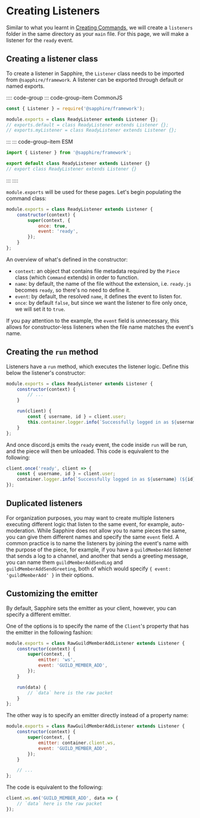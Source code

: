 # Creating Listeners

Similar to what you learnt in [Creating Commands](./creating-commands), we will create a `listeners` folder in the same directory as your `main` file. For this page, we will make a listener for the `ready` event.

## Creating a listener class

To create a listener in Sapphire, the `Listener` class needs to be imported from `@sapphire/framework`. A listener can be exported through default or named exports.

:::: code-group
::: code-group-item CommonJS
```js
const { Listener } = require('@sapphire/framework');

module.exports = class ReadyListener extends Listener {};
// exports.default = class ReadyListener extends Listener {};
// exports.myListener = class ReadyListener extends Listener {};
```
:::
::: code-group-item ESM
```js
import { Listener } from '@sapphire/framework';

export default class ReadyListener extends Listener {}
// export class ReadyListener extends Listener {}
```
:::
::::

`module.exports` will be used for these pages. Let's begin populating the command class:

```js
module.exports = class ReadyListener extends Listener {
	constructor(context) {
		super(context, {
			once: true,
			event: 'ready',
		});
	}
};
```

An overview of what's defined in the constructor:

- `context`: an object that contains file metadata required by the `Piece` class (which `Command` extends) in order to function.
- `name`: by default, the name of the file without the extension, i.e. `ready.js` becomes `ready`, so there's no need to define it.
- `event`: by default, the resolved `name`, it defines the event to listen for.
- `once`: by default `false`, but since we want the listener to fire only once, we will set it to `true`.

If you pay attention to the example, the `event` field is unnecessary, this allows for constructor-less listeners when the file name matches the event's name.

## Creating the `run` method

Listeners have a `run` method, which executes the listener logic. Define this below the listener's constructor:

<!-- eslint-disable constructor-super -->

```js {7-8}
module.exports = class ReadyListener extends Listener {
	constructor(context) {
		// ...
	}

	run(client) {
		const { username, id } = client.user;
		this.container.logger.info(`Successfully logged in as ${username} (${id})`);
	}
};
```

<!-- eslint-enable constructor-super -->

And once discord.js emits the `ready` event, the code inside `run` will be run, and the piece will then be unloaded. This code is equivalent to the following:

```js
client.once('ready', client => {
	const { username, id } = client.user;
	container.logger.info(`Successfully logged in as ${username} (${id})`);
});
```

## Duplicated listeners

For organization purposes, you may want to create multiple listeners executing different logic that listen to the same event, for example, auto-moderation. While Sapphire does not allow you to name pieces the same, you can give them different names and specify the same `event` field. A common practice is to name the listeners by joining the event's name with the purpose of the piece, for example, if you have a `guildMemberAdd` listener that sends a log to a channel, and another that sends a greeting message, you can name them `guildMemberAddSendLog` and `guildMemberAddSendGreeting`, both of which would specify `{ event: 'guildMemberAdd' }` in their options.

## Customizing the emitter

By default, Sapphire sets the emitter as your client, however, you can specify a different emitter.

One of the options is to specify the name of the `Client`'s property that has the emitter in the following fashion:

```js {4}
module.exports = class RawGuildMemberAddListener extends Listener {
	constructor(context) {
		super(context, {
			emitter: 'ws',
			event: 'GUILD_MEMBER_ADD',
		});
	}

	run(data) {
		// `data` here is the raw packet
	}
};
```

The other way is to specify an emitter directly instead of a property name:

```js {4}
module.exports = class RawGuildMemberAddListener extends Listener {
	constructor(context) {
		super(context, {
			emitter: container.client.ws,
			event: 'GUILD_MEMBER_ADD',
		});
	}

	// ...
};
```

The code is equivalent to the following:

```js
client.ws.on('GUILD_MEMBER_ADD', data => {
	// `data` here is the raw packet
});
```

